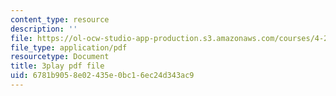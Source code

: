 ```yaml
---
content_type: resource
description: ''
file: https://ol-ocw-studio-app-production.s3.amazonaws.com/courses/4-241j-theory-of-city-form-spring-2013/6781b9058e02435e0bc16ec24d343ac9_fyQFGf2z4gQ.pdf
file_type: application/pdf
resourcetype: Document
title: 3play pdf file
uid: 6781b905-8e02-435e-0bc1-6ec24d343ac9
---
```

